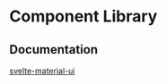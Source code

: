# Component Library

## Documentation

[svelte-material-ui](https://github.com/hperrin/svelte-material-ui)

